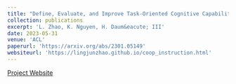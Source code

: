 ```yaml
---
title: "Define, Evaluate, and Improve Task-Oriented Cognitive Capabilities for Instruction Generation Models"
collection: publications
excerpt: 'L. Zhao, K. Nguyen, H. Daum&eacute; III'
date: 2023-05-31
venue: 'ACL'
paperurl: 'https://arxiv.org/abs/2301.05149'
websiteurl: 'https://lingjunzhao.github.io/coop_instruction.html'
---
```


[Project Website](https://lingjunzhao.github.io/coop_instruction.html)
